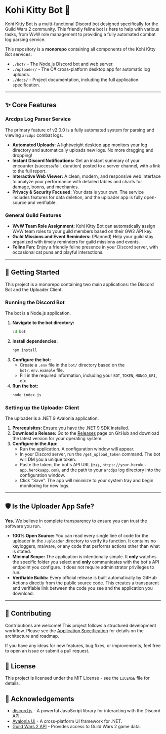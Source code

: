 ﻿# Kohi Kitty Bot 🐾

Kohi Kitty Bot is a multi-functional Discord bot designed specifically for the Guild Wars 2 community. This friendly feline bot is here to help with various tasks, from WvW role management to providing a fully automated combat log parsing service.

This repository is a **monorepo** containing all components of the Kohi Kitty Bot services:
* `./bot/` - The Node.js Discord bot and web server.
* `./uploader/` - The C# cross-platform desktop app for automatic log uploads.
* `./docs/` - Project documentation, including the full application specification.

---

## ✨ Core Features

### Arcdps Log Parser Service
The primary feature of v2.0.0 is a fully automated system for parsing and viewing `arcdps` combat logs.

* **Automated Uploads:** A lightweight desktop app monitors your log directory and automatically uploads new logs. No more dragging and dropping!
* **Instant Discord Notifications:** Get an instant summary of your encounter (success/fail, duration) posted to a server channel, with a link to the full report.
* **Interactive Web Viewer:** A clean, modern, and responsive web interface to analyze your performance with detailed tables and charts for damage, boons, and mechanics.
* **Privacy & Security Focused:** Your data is your own. The service includes features for data deletion, and the uploader app is fully open-source and verifiable.

### General Guild Features
* **WvW Team Role Assignment:** Kohi Kitty Bot can automatically assign WvW team roles to your guild members based on their GW2 API key.
* **Guild Missions and Event Reminders:** (Planned) Help your guild stay organized with timely reminders for guild missions and events.
* **Feline Fun:** Enjoy a friendly feline presence in your Discord server, with occasional cat puns and playful interactions.

---

## 🚀 Getting Started

This project is a monorepo containing two main applications: the Discord Bot and the Uploader Client.

### Running the Discord Bot

The bot is a Node.js application.

1.  **Navigate to the bot directory:**
    ```bash
    cd bot
    ```
2.  **Install dependencies:**
    ```bash
    npm install
    ```
3.  **Configure the bot:**
    * Create a `.env` file in the `bot/` directory based on the `bot/.env.example` file.
    * Fill in the required information, including your `BOT_TOKEN`, `MONGO_URI`, etc.
4.  **Run the bot:**
    ```bash
    node index.js
    ```

### Setting up the Uploader Client

The uploader is a .NET 9 Avalonia application.

1.  **Prerequisites:** Ensure you have the .NET 9 SDK installed.
2.  **Download a Release:** Go to the [Releases](https://github.com/kohi-gg/kohi_kitty_bot/releases) page on GitHub and download the latest version for your operating system.
3.  **Configure in the App:**
    * Run the application. A configuration window will appear.
    * In your Discord server, run the `/get_upload_token` command. The bot will DM you a unique token.
    * Paste the token, the bot's API URL (e.g., `https://your-heroku-app.herokuapp.com`), and the path to your `arcdps` log directory into the configuration window.
    * Click "Save". The app will minimize to your system tray and begin monitoring for new logs.

---

## 🛡️ Is the Uploader App Safe?

**Yes.** We believe in complete transparency to ensure you can trust the software you run.

* **100% Open Source:** You can read every single line of code for the uploader in the `/uploader` directory to verify its function. It contains no keyloggers, malware, or any code that performs actions other than what is stated.
* **Minimal Scope:** The application is intentionally simple. It **only** watches the specific folder you select and **only** communicates with the bot's API endpoint you configure. It does not require administrator privileges to run.
* **Verifiable Builds:** Every official release is built automatically by GitHub Actions directly from the public source code. This creates a transparent and verifiable link between the code you see and the application you download.

---

## 🤝 Contributing

Contributions are welcome! This project follows a structured development workflow. Please see the [Application Specification](./docs/spec.md) for details on the architecture and roadmap.

If you have any ideas for new features, bug fixes, or improvements, feel free to open an issue or submit a pull request.

## 📄 License

This project is licensed under the MIT License - see the `LICENSE` file for details.

## 🙏 Acknowledgements

* [discord.js](https://discord.js.org/) - A powerful JavaScript library for interacting with the Discord API.
* [Avalonia UI](https://avaloniaui.net/) - A cross-platform UI framework for .NET.
* [Guild Wars 2 API](https://wiki.guildwars2.com/wiki/API:Main) - Provides access to Guild Wars 2 game data.
